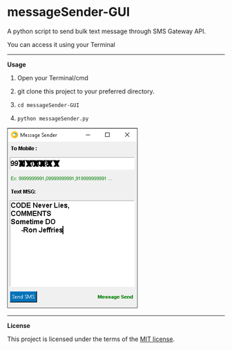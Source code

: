 # messageSender-GUI
A python script to send bulk text message through SMS Gateway API.

You can access it using your Terminal

__________________________________________________________________________
**Usage**

1. Open your Terminal/cmd

2. git clone this project to your preferred directory.

3. `cd messageSender-GUI`

4. `python messageSender.py`

  


![](Screenshot.png)

__________________________________________________________________________
**License**

This project is licensed under the terms of the [MIT license](https://github.com/nagracks/organizer/blob/master/LICENSE).
